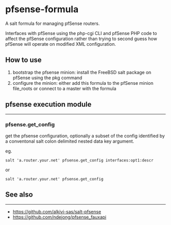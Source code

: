 # pfsense-formula
A salt formula for managing pfSense routers.

Interfaces with pfSense using the php-cgi CLI and pfSense PHP code
to affect the pfSense configuration rather than trying to second guess how
pfSense will operate on modified XML configuration.

## How to use
1. bootstrap the pfsense minion: install the FreeBSD salt package on pfSense using the pkg command
1. configure the minion: either add this formula to the pfSense minion file_roots or connect to a master with the formula

## pfsense execution module
---

### pfsense.get_config
get the pfsense configuration, optionally a subset of the config identified by
a conventonal salt colon delimited nested data key argument.

eg.

`salt 'a.router.your.net' pfsense.get_config interfaces:opt1:descr`

or

`salt 'a.router.your.net' pfsense.get_config`

## See also
---
* https://github.com/alkivi-sas/salt-pfsense
* https://github.com/ndejong/pfsense_fauxapi
